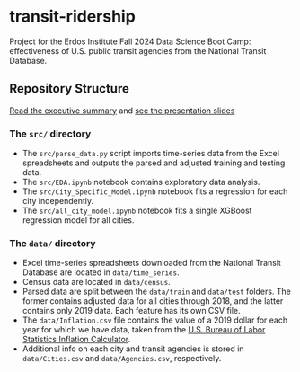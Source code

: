 # transit-ridership

Project for the Erdos Institute Fall 2024 Data Science Boot Camp: effectiveness of U.S. public transit agencies from the National Transit Database.

## Repository Structure

[Read the executive summary](Executive_Summary.pdf) and [see the presentation
slides](Transit_Ridership_Slides.pdf)

### The `src/` directory

- The `src/parse_data.py` script imports time-series data from the Excel
spreadsheets and outputs the parsed and adjusted training and testing data.
- The `src/EDA.ipynb` notebook contains exploratory data analysis.
- The `src/City_Specific_Model.ipynb` notebook fits a regression for each city
independently.
- The `src/all_city_model.ipynb` notebook fits a single XGBoost regression
model for all cities.

### The `data/` directory

- Excel time-series spreadsheets downloaded from the National Transit Database
are located in `data/time_series`. 
- Census data are located in `data/census`.
- Parsed data are split between the `data/train` and `data/test` folders. The
former contains adjusted data for all cities through 2018, and the latter
contains only 2019 data. Each feature has its own CSV file.
- The `data/Inflation.csv` file contains the value of a 2019 dollar for each
year for which we have data, taken from the [U.S. Bureau of Labor Statistics
Inflation Calculator](https://data.bls.gov/cgi-bin/cpicalc.pl).
- Additional info on each city and transit agencies is stored in `data/Cities.csv`
and `data/Agencies.csv`, respectively.
